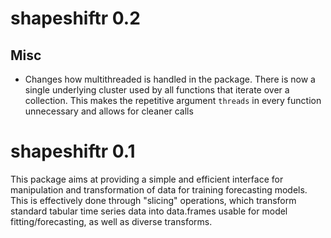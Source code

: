 # shapeshiftr 0.2

## Misc

* Changes how multithreaded is handled in the package. There is now a single underlying cluster used by all functions that iterate over a collection. This makes the repetitive argument `threads` in every function unnecessary and allows for cleaner calls

# shapeshiftr 0.1

This package aims at providing a simple and efficient interface for manipulation and 
transformation of data for training forecasting models. This is effectively done through 
"slicing" operations, which transform standard tabular time series data into data.frames usable 
for model fitting/forecasting, as well as diverse transforms.
